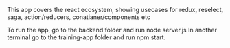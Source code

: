 This app covers the react ecosystem, showing usecases for redux, reselect, saga, action/reducers, conatianer/components etc

To run the app, go to the backend folder and run node server.js
In another terminal go to the training-app folder and run npm start.
